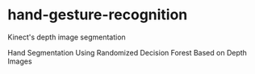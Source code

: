 # hand-gesture-recognition
Kinect's depth image segmentation

Hand Segmentation Using Randomized Decision Forest Based on Depth Images

